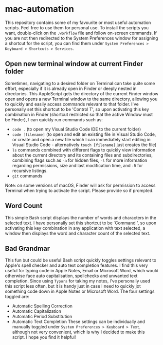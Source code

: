 # mac-automation
This repository contains some of my favourite or most useful automation scripts. Feel free to use them for personal use. To install the scripts you want, double-click on the `.workflow` file and follow on-screen commands. If you are not then redirected to the System Preferences window for assigning a shortcut for the script, you can find them under `System Preferences > Keyboard > Shortcuts > Services`.

## Open new terminal window at current Finder folder
Sometimes, navigating to a desired folder on Terminal can take quite some effort, especially if it is already open in Finder or deeply nested in directories. This AppleScript gets the directory of the current Finder window open and opens a new Terminal window to the same directory, allowing you to quickly and easily access commands relevant to that folder. I've personally set this shortcut to be 'Control T', so upon activating this key combination in Finder (shortcut restricted so that the active Window must be Finder), I can quickly run commands such as:
- `code .` (to open my Visual Studio Code IDE to the current folder)
- `code [filename]` (to open and edit an existing file in Visual Studio Code, or create and open a new file which I can immediately start editing in Visual Studio Code - alternatively `touch [filename]` just creates the file)
- `ls` commands combined with different flags to quickly view information about the current directory and its containing files and subdirectories, combining flags such as `-a` for hidden files, `-l` for more information regarding permissions, size and last modification time, and `-R` for recursive listings. 
- `git` commands

Note: on some versions of macOS, Finder will ask for permission to access Terminal when trying to activate the script. Please provide so if prompted.

## Word Count
This simple Bash script displays the number of words and characters in the selected text. I have personally set this shortcut to be 'Command \', so upon activating this key combination in any application with text selected, a window then displays the word and character count of the selected text. 

## Bad Grandmar
This fun but could be useful Bash script quickly toggles settings relevant to Apple's spell checker and auto text completion features. I find this very useful for typing code in Apple Notes, Email or Microsoft Word, which would otherwise face auto capitalisation, spellchecks and unwanted text completion. Since using `Typora` for taking my notes, I've personally used this script less often, but it is handy just in case I need to quickly jot something code down in Apple Notes or Microsoft Word. The four settings toggled are:
- Automatic Spelling Correction
- Automatic Capitalization
- Automatic Period Substitution
- Automatic Text Completion
These settings can be individually and manually toggled under `System Preferences > Keyboard > Text`, although not very convenient, which is why I decided to make this script. I hope you find it helpful!
